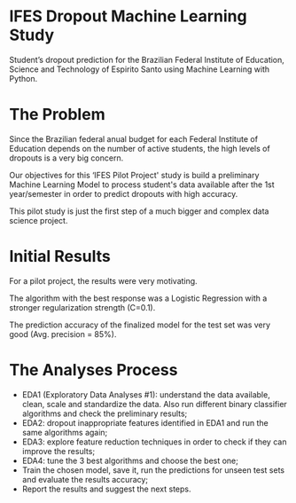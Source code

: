 # IFES Dropout Machine Learning Study
Student’s dropout prediction for the Brazilian Federal Institute of Education, Science and Technology of Espirito Santo using Machine Learning with Python.

# The Problem

Since the Brazilian federal anual budget for each Federal Institute of Education depends on the number of active students, the high levels of dropouts is a very big concern.

Our objectives for this ‘IFES Pilot Project' study is build a preliminary Machine Learning Model to process student's data available after the 1st year/semester in order to predict dropouts with high accuracy.

This pilot study is just the first step of a much bigger and complex data science project.

# Initial Results

For a pilot project, the results were very motivating. 

The algorithm with the best response was a Logistic Regression with a stronger regularization strength (C=0.1).

The prediction accuracy of the finalized model for the test set was very good (Avg. precision = 85%). 

# The Analyses Process

- EDA1 (Exploratory Data Analyses #1): understand the data available, clean, scale and standardize the data. Also run different binary classifier algorithms and check the preliminary results;
- EDA2: dropout inappropriate features identified in EDA1 and run the same algorithms again;
- EDA3: explore feature reduction techniques in order to check if they can improve the results;
- EDA4: tune the 3 best algorithms and choose the best one;
- Train the chosen model, save it, run the predictions for unseen test sets and evaluate the results accuracy;
- Report the results and suggest the next steps.

